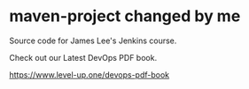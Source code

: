 # maven-project changed by me
Source code for James Lee's Jenkins course.

Check out our Latest DevOps PDF book.

https://www.level-up.one/devops-pdf-book
